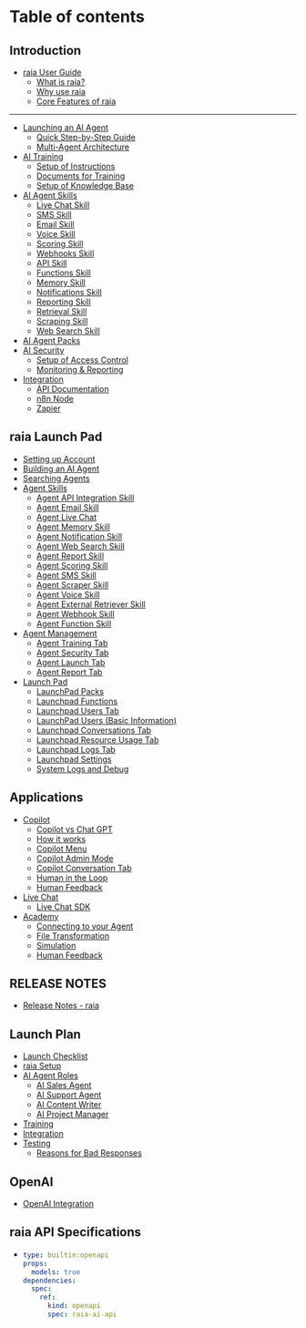 # Table of contents

## Introduction

* [raia User Guide](README.md)
  * [What is raia?](introduction/raia-user-guide/what-is-raia.md)
  * [Why use raia](introduction/raia-user-guide/why-use-raia.md)
  * [Core Features of raia](introduction/raia-user-guide/core-features-of-raia.md)

***

* [Launching an AI Agent](launching-an-ai-agent/README.md)
  * [Quick Step-by-Step Guide](launching-an-ai-agent/quick-step-by-step-guide.md)
  * [Multi-Agent Architecture](launching-an-ai-agent/multi-agent-architecture.md)
* [AI Training](ai-training-guide/README.md)
  * [Setup of Instructions](ai-training-guide/setup-of-instructions.md)
  * [Documents for Training](ai-training-guide/documents-for-training.md)
  * [Setup of Knowledge Base](ai-training-guide/setup-of-knowledge-base.md)
* [AI Agent Skills](ai-agent-skills/README.md)
  * [Live Chat Skill](ai-agent-skills/live-chat-skill.md)
  * [SMS Skill](ai-agent-skills/sms-skill.md)
  * [Email Skill](ai-agent-skills/email-skill.md)
  * [Voice Skill](ai-agent-skills/voice-skill.md)
  * [Scoring Skill](ai-agent-skills/scoring-skill.md)
  * [Webhooks Skill](ai-agent-skills/webhooks-skill.md)
  * [API Skill](ai-agent-skills/api-skill.md)
  * [Functions Skill](ai-agent-skills/functions-skill.md)
  * [Memory Skill](ai-agent-skills/memory-skill.md)
  * [Notifications Skill](ai-agent-skills/notifications-skill.md)
  * [Reporting Skill](ai-agent-skills/reporting-skill.md)
  * [Retrieval Skill](ai-agent-skills/retrieval-skill.md)
  * [Scraping Skill](ai-agent-skills/scraping-skill.md)
  * [Web Search Skill](ai-agent-skills/web-search-skill.md)
* [AI Agent Packs](ai-agent-packs.md)
* [AI Security](ai-security/README.md)
  * [Setup of Access Control](ai-security/setup-of-access-control.md)
  * [Monitoring & Reporting](ai-security/monitoring-and-reporting.md)
* [Integration](integration/README.md)
  * [API Documentation](integration/api-documentation.md)
  * [n8n Node](integration/n8n-node.md)
  * [Zapier](integration/zapier.md)

## raia Launch Pad

* [Setting up Account](raia-launch-pad/setting-up-account.md)
* [Building an AI Agent](raia-launch-pad/building-an-ai-agent.md)
* [Searching Agents](raia-launch-pad/searching-agents.md)
* [Agent Skills](raia-launch-pad/agent-skills/README.md)
  * [Agent API Integration Skill](raia-launch-pad/agent-skills/agent-api-integration-skill.md)
  * [Agent Email Skill](raia-launch-pad/agent-skills/agent-email-skill.md)
  * [Agent Live Chat](raia-launch-pad/agent-skills/agent-live-chat.md)
  * [Agent Memory Skill](raia-launch-pad/agent-skills/agent-memory-skill.md)
  * [Agent Notification Skill](raia-launch-pad/agent-skills/agent-notification-skill.md)
  * [Agent Web Search Skill](raia-launch-pad/agent-skills/agent-web-search-skill.md)
  * [Agent Report Skill](raia-launch-pad/agent-skills/agent-report-skill.md)
  * [Agent Scoring Skill](raia-launch-pad/agent-skills/agent-scoring-skill.md)
  * [Agent SMS Skill](raia-launch-pad/agent-skills/agent-sms-skill.md)
  * [Agent Scraper Skill](raia-launch-pad/agent-skills/agent-scraper-skill.md)
  * [Agent Voice Skill](raia-launch-pad/agent-skills/agent-voice-skill.md)
  * [Agent External Retriever Skill](raia-launch-pad/agent-skills/agent-external-retriever-skill.md)
  * [Agent Webhook Skill](raia-launch-pad/agent-skills/agent-webhook-skill.md)
  * [Agent Function Skill](raia-launch-pad/agent-skills/agent-function-skill.md)
* [Agent Management](raia-launch-pad/agent-management/README.md)
  * [Agent Training Tab](raia-launch-pad/agent-management/agent-training-tab.md)
  * [Agent Security Tab](raia-launch-pad/agent-management/agent-security-tab.md)
  * [Agent Launch Tab](raia-launch-pad/agent-management/agent-launch-tab.md)
  * [Agent Report Tab](raia-launch-pad/agent-management/agent-report-tab.md)
* [Launch Pad](raia-launch-pad/launch-pad/README.md)
  * [LaunchPad Packs](raia-launch-pad/launch-pad/launchpad-packs.md)
  * [Launchpad Functions](raia-launch-pad/launch-pad/launchpad-functions.md)
  * [Launchpad Users Tab](raia-launch-pad/launch-pad/launchpad-users-tab.md)
  * [LaunchPad Users (Basic Information)](raia-launch-pad/launch-pad/launchpad-users-basic-information.md)
  * [Launchpad Conversations Tab](raia-launch-pad/launch-pad/launchpad-conversations-tab.md)
  * [Launchpad Resource Usage Tab](raia-launch-pad/launch-pad/launchpad-resource-usage-tab.md)
  * [Launchpad Logs Tab](raia-launch-pad/launch-pad/launchpad-logs-tab.md)
  * [Launchpad Settings](raia-launch-pad/launch-pad/launchpad-settings.md)
  * [System Logs and Debug](raia-launch-pad/launch-pad/system-logs-and-debug.md)

## Applications

* [Copilot](applications/copilot/README.md)
  * [Copilot vs Chat GPT](applications/copilot/copilot-vs-chat-gpt.md)
  * [How it works](applications/copilot/how-it-works.md)
  * [Copilot Menu](applications/copilot/copilot-menu.md)
  * [Copilot Admin Mode](applications/copilot/copilot-admin-mode.md)
  * [Copilot Conversation Tab](applications/copilot/copilot-conversation-tab.md)
  * [Human in the Loop](applications/copilot/human-in-the-loop.md)
  * [Human Feedback](applications/copilot/human-feedback.md)
* [Live Chat](applications/live-chat/README.md)
  * [Live Chat SDK](applications/live-chat/live-chat-sdk.md)
* [Academy](applications/academy/README.md)
  * [Connecting to your Agent](applications/academy/connecting-to-your-agent.md)
  * [File Transformation](applications/academy/file-transformation.md)
  * [Simulation](applications/academy/simulation.md)
  * [Human Feedback](applications/academy/human-feedback.md)

## RELEASE NOTES

* [Release Notes - raia](release-notes/release-notes-raia.md)

## Launch Plan

* [Launch Checklist](launch-plan/launch-checklist.md)
* [raia Setup](launch-plan/raia-setup.md)
* [AI Agent Roles](launch-plan/ai-agent-roles/README.md)
  * [AI Sales Agent](launch-plan/ai-agent-roles/ai-sales-agent.md)
  * [AI Support Agent](launch-plan/ai-agent-roles/ai-support-agent.md)
  * [AI Content Writer](launch-plan/ai-agent-roles/ai-content-writer.md)
  * [AI Project Manager](launch-plan/ai-agent-roles/ai-project-manager.md)
* [Training](launch-plan/training.md)
* [Integration](launch-plan/integration.md)
* [Testing](launch-plan/testing/README.md)
  * [Reasons for Bad Responses](launch-plan/testing/reasons-for-bad-responses.md)

## OpenAI

* [OpenAI Integration](openai/openai-integration.md)

## raia API Specifications

* ```yaml
  type: builtin:openapi
  props:
    models: true
  dependencies:
    spec:
      ref:
        kind: openapi
        spec: raia-ai-api
  ```
